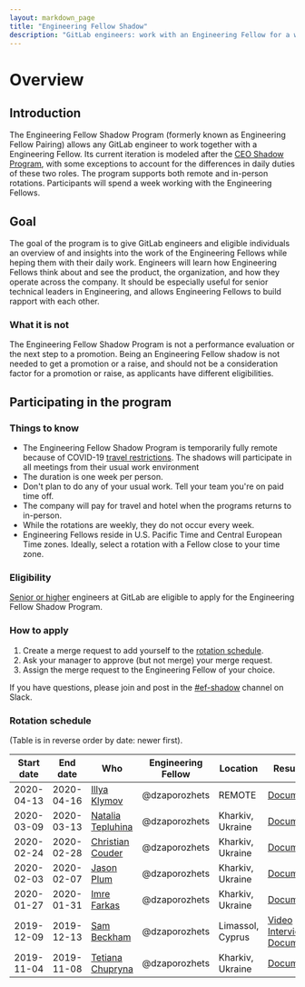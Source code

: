 ```yaml
---
layout: markdown_page
title: "Engineering Fellow Shadow"
description: "GitLab engineers: work with an Engineering Fellow for a week"
---
```


# Overview

## Introduction

The Engineering Fellow Shadow Program (formerly known as Engineering Fellow Pairing) allows any GitLab engineer to work together with a Engineering Fellow. Its current iteration is modeled after the [CEO Shadow Program](/handbook/ceo/shadow/), with some exceptions to account for the differences in daily duties of these two roles. The program supports both remote and in-person rotations. Participants will spend a week working with the Engineering Fellows.

## Goal

The goal of the program is to give GitLab engineers and eligible individuals an overview of and insights into the work of the Engineering Fellows while heping them with their daily work. Engineers will learn how Engineering Fellows think about and see the product, the organization, and how they operate across the company. It should be especially useful for senior technical leaders in Engineering, and allows Engineering Fellows to build rapport with each other.

### What it is not

The Engineering Fellow Shadow Program is not a performance evaluation or the next step to a promotion. Being an Engineering Fellow shadow is not needed to get a promotion or a raise, and should not be a consideration factor for a promotion or raise, as applicants have different eligibilities.

## Participating in the program

### Things to know

* The Engineering Fellow Shadow Program is temporarily fully remote because of COVID-19 [travel restrictions](https://about.gitlab.com/handbook/ceo/shadow/#travel-guidance-covid-19). The shadows will participate in all meetings from their usual work environment
* The duration is one week per person.
* Don't plan to do any of your usual work. Tell your team you're on paid time off.
* The company will pay for travel and hotel when the programs returns to in-person.
* While the rotations are weekly, they do not occur every week.
* Engineering Fellows reside in U.S. Pacific Time and Central European Time zones. Ideally, select a rotation with a Fellow close to your time zone.

### Eligibility

[Senior or higher](/handbook/engineering/career-development/#senior-engineers) engineers at GitLab are eligible to apply for the Engineering Fellow Shadow Program.

### How to apply

1. Create a merge request to add yourself to the [rotation schedule](#rotation-schedule).
1. Ask your manager to approve (but not merge) your merge request.
1. Assign the merge request to the Engineering Fellow of your choice.

If you have questions, please join and post in the [#ef-shadow](https://gitlab.slack.com/archives/C0342KZSUER) channel on Slack.

### Rotation schedule

(Table is in reverse order by date: newer first).

| Start date | End date | Who | Engineering Fellow | Location | Results |
|---|---|---|---|---|--- |
| 2020-04-13 | 2020-04-16 | [Illya Klymov](https://gitlab.com/xanf) | @dzaporozhets | REMOTE | [Document](https://docs.google.com/document/d/1oysQJNX_hms8Fq6rCmLT9ob7UTHd3RWOJ9ldwcrCnCU/edit) |
| 2020-03-09 | 2020-03-13 | [Natalia Tepluhina](https://gitlab.com/ntepluhina) | @dzaporozhets | Kharkiv, Ukraine | [Document](https://docs.google.com/document/d/1LjwDjRFfYgCOIu_VgZoonoU3EtM1_zGfVDGhx4pcWiU/edit?usp=sharing)
| 2020-02-24 | 2020-02-28 | [Christian Couder](https://gitlab.com/chriscool) |  @dzaporozhets | Kharkiv, Ukraine | [Document](https://docs.google.com/document/d/1b-z1awjdqkh7s_cvdMbuXxd-U8jwdGYyGxSfhCTLDwM/edit?usp=sharing) |
| 2020-02-03 | 2020-02-07 | [Jason Plum](https://gitlab.com/warheadsse) | @dzaporozhets | Kharkiv, Ukraine | [Document](https://docs.google.com/document/d/1yR0oGiPXsQYUNlW4F5SKy8co1oOwCSBzHiMsuBovRF4/edit) |
| 2020-01-27 | 2020-01-31 | [Imre Farkas](https://gitlab.com/ifarkas) | @dzaporozhets | Kharkiv, Ukraine | [Document](https://docs.google.com/document/d/1LGtf6W1ESzr8U_DDzgvh7AoFfu3yBVTWVo9gNQcvx10/edit) |
| 2019-12-09 | 2019-12-13 | [Sam Beckham](https://gitlab.com/samdbeckham)  | @dzaporozhets | Limassol, Cyprus | [Video Interview](https://www.youtube.com/watch?v=lVKqsB2gePU&feature=youtu.be), [Document](https://docs.google.com/document/d/1CnlwGIGvlzXmLq4Fy1iLNvFedEC1EQI2y0t_AARDfMU/edit) |
| 2019-11-04 | 2019-11-08 | [Tetiana Chupryna ](https://gitlab.com/brytannia) | @dzaporozhets | Kharkiv, Ukraine | [Document](https://docs.google.com/document/d/1crPEyjISN03zqV0HTjCCjI419SNGRH1sU0xxkglGHFM/edit?usp=sharing) |


